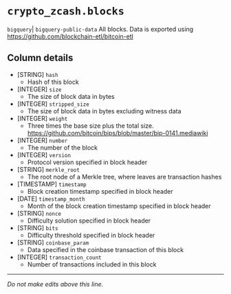 # `crypto_zcash.blocks`
`bigquery`| `bigquery-public-data`
All blocks.
Data is exported using https://github.com/blockchain-etl/bitcoin-etl

## Column details
* [STRING]    `hash`
  - Hash of this block
* [INTEGER]   `size`
  - The size of block data in bytes
* [INTEGER]   `stripped_size`
  - The size of block data in bytes excluding witness data
* [INTEGER]   `weight`
  - Three times the base size plus the total size. https://github.com/bitcoin/bips/blob/master/bip-0141.mediawiki
* [INTEGER]   `number`
  - The number of the block
* [INTEGER]   `version`
  - Protocol version specified in block header
* [STRING]    `merkle_root`
  - The root node of a Merkle tree, where leaves are transaction hashes
* [TIMESTAMP] `timestamp`
  - Block creation timestamp specified in block header
* [DATE]      `timestamp_month`
  - Month of the block creation timestamp specified in block header
* [STRING]    `nonce`
  - Difficulty solution specified in block header
* [STRING]    `bits`
  - Difficulty threshold specified in block header
* [STRING]    `coinbase_param`
  - Data specified in the coinbase transaction of this block
* [INTEGER]   `transaction_count`
  - Number of transactions included in this block

-------------------------------------------------------------------------------
*Do not make edits above this line.*
